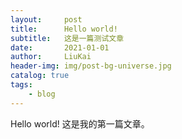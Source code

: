 ```yaml
---
layout:     post
title:      Hello world!
subtitle:   这是一篇测试文章
date:       2021-01-01
author:     LiuKai
header-img: img/post-bg-universe.jpg
catalog: true
tags:
    - blog
---
```

Hello world!
这是我的第一篇文章。


